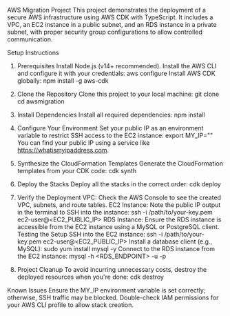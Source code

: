 AWS Migration Project
This project demonstrates the deployment of a secure AWS infrastructure using AWS CDK with TypeScript. It includes a VPC, an EC2 instance in a public subnet, and an RDS instance in a private subnet, with proper security group configurations to allow controlled communication.

Setup Instructions

1. Prerequisites
   Install Node.js (v14+ recommended).
   Install the AWS CLI and configure it with your credentials:
   aws configure
   Install AWS CDK globally:
   npm install -g aws-cdk

2. Clone the Repository
   Clone this project to your local machine:
   git clone <repository-url>
   cd awsmigration

3. Install Dependencies
   Install all required dependencies:
   npm install

4. Configure Your Environment
   Set your public IP as an environment variable to restrict SSH access to the EC2 instance:
   export MY_IP="<your-public-ip>"
   You can find your public IP using a service like https://whatismyipaddress.com.

5. Synthesize the CloudFormation Templates
   Generate the CloudFormation templates from your CDK code:
   cdk synth

6. Deploy the Stacks
   Deploy all the stacks in the correct order:
   cdk deploy

7. Verify the Deployment
   VPC: Check the AWS Console to see the created VPC, subnets, and route tables.
   EC2 Instance: Note the public IP output in the terminal to SSH into the instance:
   ssh -i /path/to/your-key.pem ec2-user@<EC2_PUBLIC_IP>
   RDS Instance: Ensure the RDS instance is accessible from the EC2 instance using a MySQL or PostgreSQL client.
   Testing the Setup
   SSH into the EC2 instance:
   ssh -i /path/to/your-key.pem ec2-user@<EC2_PUBLIC_IP>
   Install a database client (e.g., MySQL):
   sudo yum install mysql -y
   Connect to the RDS instance from the EC2 instance:
   mysql -h <RDS_ENDPOINT> -u <USERNAME> -p

8. Project Cleanup
   To avoid incurring unnecessary costs, destroy the deployed resources when you're done:
   cdk destroy

Known Issues
Ensure the MY_IP environment variable is set correctly; otherwise, SSH traffic may be blocked.
Double-check IAM permissions for your AWS CLI profile to allow stack creation.
